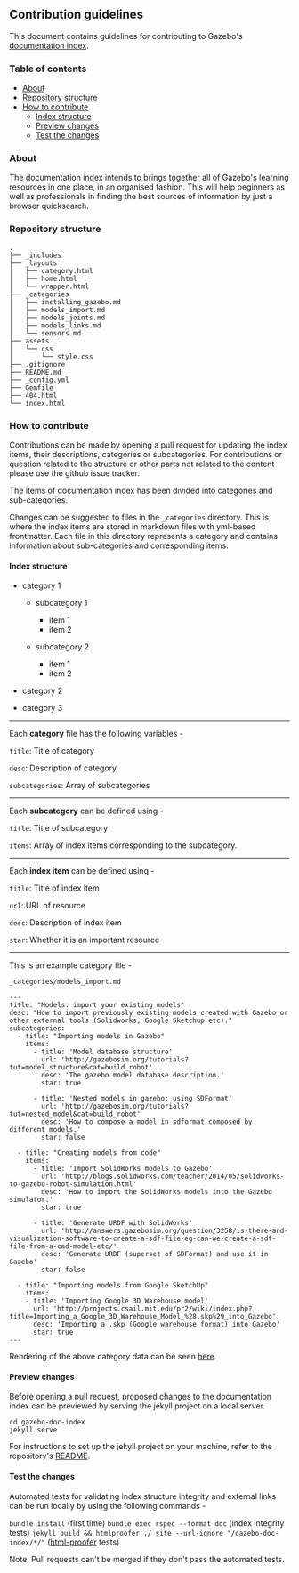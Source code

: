 ## Contribution guidelines

This document contains guidelines for contributing to Gazebo's [documentation
index](https://osrf.github.io/gazebo-doc-index/).

### Table of contents

- [About](https://github.com/j-rivero/gazebo-doc-index/blob/master/CONTRIBUTING.md#about)
- [Repository structure](https://github.com/j-rivero/gazebo-doc-index/blob/master/CONTRIBUTING.md#repository-structure)
- [How to contribute](https://github.com/j-rivero/gazebo-doc-index/blob/master/CONTRIBUTING.md#how-to-contribute)
  - [Index structure](https://github.com/j-rivero/gazebo-doc-index/blob/master/CONTRIBUTING.md#index-structure)
  - [Preview changes](https://github.com/j-rivero/gazebo-doc-index/blob/master/CONTRIBUTING.md#preview-changes)
  - [Test the changes](https://github.com/j-rivero/gazebo-doc-index/blob/master/CONTRIBUTING.md#test-the-changes)

### About

The documentation index intends to brings together all of Gazebo's learning
resources in one place, in an organised fashion. This will help beginners as
well as professionals in finding the best sources of information by just a 
browser quicksearch.

### Repository structure

```
.
├── _includes
├── _layouts
│   ├── category.html
│   ├── home.html
│   └── wrapper.html
├── _categories
│   ├── installing_gazebo.md
│   ├── models_import.md
│   ├── models_joints.md
│   ├── models_links.md
│   └── sensors.md
├── assets
│   └── css
│       └── style.css
├── .gitignore
├── README.md
├── _config.yml
├── Gemfile
├── 404.html
└── index.html
```

### How to contribute

Contributions can be made by opening a pull request for updating the index
items, their descriptions, categories or subcategories. For contributions
or question related to the structure or other parts not related to the
content please use the github issue tracker.

The items of documentation index has been divided into categories and
sub-categories.

Changes can be suggested to files in the ```_categories``` directory. This is
where the index items are stored in markdown files with yml-based frontmatter.
Each file in this directory represents a category and contains information
about sub-categories and corresponding items.

#### Index structure

- category 1
    - subcategory 1
        - item 1
        - item 2

    - subcategory 2
        - item 1
        - item 2

- category 2
- category 3
---

Each **category** file has the following variables -

```title```: Title of category

```desc```: Description of category

```subcategories```: Array of subcategories

---

Each **subcategory** can be defined using -

```title```: Title of subcategory

```items```: Array of index items corresponding to the subcategory.

---

Each **index item** can be defined using -

```title```: Title of index item

```url```: URL of resource

```desc```: Description of index item

```star```: Whether it is an important resource

---

This is an example category file -

```_categories/models_import.md```
```
---
title: "Models: import your existing models"
desc: "How to import previously existing models created with Gazebo or other external tools (Solidworks, Google Sketchup etc)."
subcategories:
  - title: "Importing models in Gazebo"
    items:
      - title: 'Model database structure'
        url: 'http://gazebosim.org/tutorials?tut=model_structure&cat=build_robot'
        desc: 'The gazebo model database description.'
        star: true

      - title: 'Nested models in gazebo: using SDFormat'
        url: 'http://gazebosim.org/tutorials?tut=nested_model&cat=build_robot'
        desc: 'How to compose a model in sdformat composed by different models.'
        star: false

  - title: "Creating models from code"
    items:
      - title: 'Import SolidWorks models to Gazebo'
        url: 'http://blogs.solidworks.com/teacher/2014/05/solidworks-to-gazebo-robot-simulation.html'
        desc: 'How to import the SolidWorks models into the Gazebo simulator.'
        star: true

      - title: 'Generate URDF with SolidWorks'
        url: 'http://answers.gazebosim.org/question/3258/is-there-and-visualization-software-to-create-a-sdf-file-eg-can-we-create-a-sdf-file-from-a-cad-model-etc/'
        desc: 'Generate URDF (superset of SDFormat) and use it in Gazebo'
        star: false

  - title: "Importing models from Google SketchUp"
    items:
    - title: 'Importing Google 3D Warehouse model'
      url: 'http://projects.csail.mit.edu/pr2/wiki/index.php?title=Importing_a_Google_3D_Warehouse_Model_%28.skp%29_into_Gazebo'
      desc: 'Importing a .skp (Google warehouse format) into Gazebo'
      star: true
---
```

Rendering of the above category data can be seen [here](https://osrf.github.io/gazebo-doc-index/categories/models_import.html).

#### Preview changes

Before opening a pull request, proposed changes to the documentation index can
be previewed by serving the jekyll project on a local server.

```
cd gazebo-doc-index
jekyll serve
```

For instructions to set up the jekyll project on your machine, refer to the
repository's [README](https://github.com/j-rivero/gazebo-doc-index#getting-started).

####  Test the changes

Automated tests for validating index structure integrity and external links can be run locally by using the following commands - 

```bundle install``` (first time)
```bundle exec rspec --format doc``` (index integrity tests)
```jekyll build && htmlproofer ./_site --url-ignore "/gazebo-doc-index/*/"``` ([html-proofer](https://github.com/gjtorikian/html-proofer) tests)

Note: Pull requests can't be merged if they don't pass the automated tests.